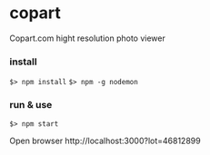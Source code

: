 # copart
Copart.com hight resolution photo viewer

### install

`$> npm install`
`$> npm -g nodemon`

### run & use

`$> npm start`

Open browser http://localhost:3000?lot=46812899
